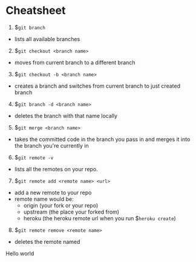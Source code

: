 # Cheatsheet

1. $`git branch`
 - lists all available branches

2. $`git checkout <branch name>`
 - moves from current branch to a different branch

3. $`git checkout -b <branch name>`
 - creates a branch and switches from current branch to just created branch

4. $`git branch -d <branch name>`
 - deletes the branch with that name locally

5. $`git merge <branch name>`
 - takes the committed code in the branch you pass in and merges it into the branch you're currently in

6. $`git remote -v`
 - lists all the remotes on your repo.

7. $`git remote add <remote name> <url>`
  - add a new remote to your repo
  - remote name would be:
    - origin (your fork or your repo)
    - upstream (the place your forked from)
    - heroku (the heroku remote url when you run $`heroku create`)

8. $`git remote remove <remote name>`
  - deletes the remote named


  Hello world